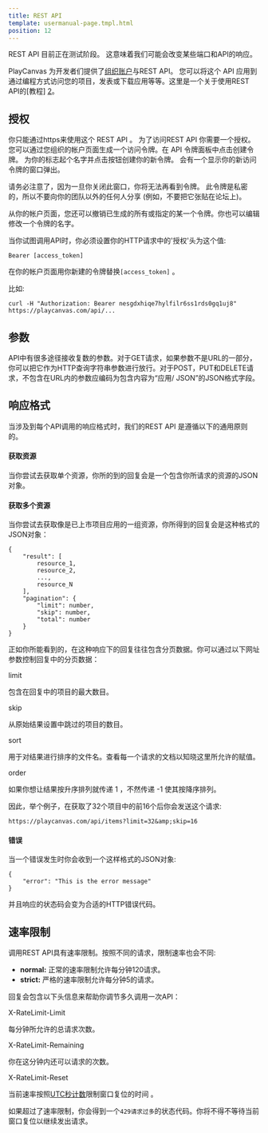 ```yaml
---
title: REST API
template: usermanual-page.tmpl.html
position: 12
---
```


<div class="alert alert-info">
    REST API 目前正在测试阶段。 这意味着我们可能会改变某些端口和API的响应。
</div>

PlayCanvas 为开发者们提供了[组织账户][1]与REST API。 您可以将这个 API 应用到通过编程方式访问您的项目，发表或下载应用等等。这里是一个关于使用REST API的[教程] [2]。

## 授权

你只能通过https来使用这个 REST API 。 为了访问REST API 你需要一个授权。 您可以通过您组织的帐户页面生成一个访问令牌。在 API 令牌面板中点击创建令牌。 为你的标志起个名字并点击按钮创建你的新令牌。 会有一个显示你的新访问令牌的窗口弹出。

请务必注意了，因为一旦你关闭此窗口，你将无法再看到令牌。 此令牌是私密的，所以不要向你的团队以外的任何人分享 (例如，不要把它张贴在论坛上)。

从你的帐户页面，您还可以撤销已生成的所有或指定的某一个令牌。你也可以编辑修改一个令牌的名字。

当你试图调用API时，你必须设置你的HTTP请求中的'授权'头为这个值:

```none
Bearer [access_token]
```

在你的帐户页面用你新建的令牌替换`[access_token]` 。

比如:

```none
curl -H "Authorization: Bearer nesgdxhiqe7hylfilr6ss1rds0gq1uj8" https://playcanvas.com/api/...
```

## 参数

API中有很多途径接收复数的参数。对于GET请求，如果参数不是URL的一部分，你可以把它作为HTTP查询字符串参数进行放行。对于POST，PUT和DELETE请求，不包含在URL内的参数应编码为包含内容为“应用/ JSON”的JSON格式字段。

## 响应格式

当涉及到每个API调用的响应格式时，我们的REST API 是遵循以下的通用原则的。

#### 获取资源

当你尝试去获取单个资源，你所的到的回复会是一个包含你所请求的资源的JSON对象。

#### 获取多个资源

当你尝试去获取像是已上市项目应用的一组资源，你所得到的回复会是这种格式的JSON对象：

```none
{
    "result": [
        resource_1,
        resource_2,
        ...,
        resource_N
    ],
    "pagination": {
        "limit": number,
        "skip": number,
        "total": number
    }
}
```

正如你所能看到的，在这种响应下的回复往往包含分页数据。你可以通过以下网址参数控制回复中的分页数据：

<div class="params">
<div class="parameter"><span class="param">limit</span><p>包含在回复中的项目的最大数目。</p></div>
<div class="parameter"><span class="param">skip</span><p>从原始结果设置中跳过的项目的数目。</p></div>
<div class="parameter"><span class="param">sort</span><p>用于对结果进行排序的文件名。查看每一个请求的文档以知晓这里所允许的赋值。</p></div>
<div class="parameter"><span class="param">order</span><p>如果你想让结果按升序排列就传递 1 ，不然传递 -1 使其按降序排列。</p></div>
</div>

因此，举个例子，在获取了32个项目中的前16个后你会发送这个请求:

```none
https://playcanvas.com/api/items?limit=32&amp;skip=16
```

#### 错误

当一个错误发生时你会收到一个这样格式的JSON对象:

```none
{
    "error": "This is the error message"
}
```

并且响应的状态码会变为合适的HTTP错误代码。

## 速率限制

调用REST API具有速率限制。按照不同的请求，限制速率也会不同:

* **normal:** 正常的速率限制允许每分钟120请求。
* **strict:** 严格的速率限制允许每分钟5的请求。

回复会包含以下头信息来帮助你调节多久调用一次API：

<div class="params">
<div class="parameter"><span class="param">X-RateLimit-Limit</span><p>每分钟所允许的总请求次数。</p></div>
<div class="parameter"><span class="param">X-RateLimit-Remaining</span><p>你在这分钟内还可以请求的次数。</p></div>
<div class="parameter"><span class="param">X-RateLimit-Reset</span><p>当前速率按照<a href="https://en.wikipedia.org/wiki/Unix_time" target="_blank">UTC秒计数</a>限制窗口复位的时间 。</p></div>
</div>

如果超过了速率限制，你会得到一个`429请求过多`的状态代码。你将不得不等待当前窗口复位以继续发出请求。

[1]: /user-manual/organizations
[2]: https://www.codecademy.com/courses/javascript-beginner-en-EID4t/0/1?curriculum_id=5122e3cbb5827b93e2000865

